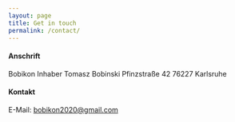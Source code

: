```yaml
---
layout: page
title: Get in touch
permalink: /contact/
---
```


#### Anschrift
Bobikon Inhaber Tomasz Bobinski
Pfinzstraße 42
76227 Karlsruhe

#### Kontakt
E-Mail: bobikon2020@gmail.com
